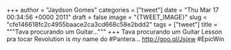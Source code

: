 
+++
author = "Jaydson Gomes"
categories = ["tweet"]
date = "Thu Mar 17 00:34:56 +0000 2011"
draft = false
image = "{TWEET_IMAGE}"
slug = "cfe146618fc2c4955baace2ca3cd668c58e2bdd2"
tags = ["tweet"]
title = """Tava procurando um Guitar..."""
+++
Tava procurando um Guitar Lesson pra tocar Revolution is my name do #Pantera... http://goo.gl/Jsjxw #EpicWin
